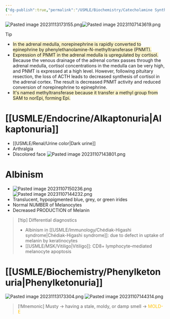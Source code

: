 ```yaml
---
{"dg-publish":true,"permalink":"/USMLE/Biochemistry/Catecholamine Synthesis/","tags":["t2"]}
---
```



![Pasted image 20231113173155.png](/img/user/appendix/Pasted%20image%2020231113173155.png)![Pasted image 20231107143619.png](/img/user/appendix/Pasted%20image%2020231107143619.png)
>[!tip] 
>- <span style="background:rgba(240, 200, 0, 0.2)">In the adrenal medulla, norepinephrine is rapidly converted to epinephrine by phenylethanolamine-N-methyltransferase (PNMT).</span>
>- <span style="background:rgba(240, 200, 0, 0.2)">Expression of PNMT in the adrenal medulla is upregulated by cortisol.</span>  Because the venous drainage of the adrenal cortex passes through the adrenal medulla, cortisol concentrations in the medulla can be very high, and PNMT is expressed at a high level.  However, following pituitary resection, the loss of ACTH leads to decreased synthesis of cortisol in the adrenal cortex.  The result is decreased PNMT activity and reduced conversion of norepinephrine to epinephrine.
>- <span style="background:rgba(240, 200, 0, 0.2)">It's named methyltransferase because it transfer a methyl group from SAM to norEpi, forming Epi.</span>
# [[USMLE/Endocrine/Alkaptonuria\|Alkaptonuria]]
- [[USMLE/Renal/Urine color\|Dark urine]]
- Arthralgia
- Discolored face
![Pasted image 20231107143801.png](/img/user/appendix/Pasted%20image%2020231107143801.png)
# Albinism
- ![Pasted image 20231107150236.png](/img/user/appendix/Pasted%20image%2020231107150236.png)![Pasted image 20231107144232.png](/img/user/appendix/Pasted%20image%2020231107144232.png)
- Translucent, hypopigmented blue, grey, or green irides
- Normal NUMBER of Melanocytes
- Decreased PRODUCTION of Melanin

>[!tip] Differential diagnostics
>- Albinism in [[USMLE/Immunology/Chédiak-Higashi syndrome\|Chédiak-Higashi syndrome]]: due to defect in uptake of melanin by keratinocytes
>- [[USMLE/MSK/Vitiligo\|Vitiligo]]: CD8+ lymphocyte–mediated melanocyte apoptosis

# [[USMLE/Biochemistry/Phenylketonuria\|Phenylketonuria]]
![Pasted image 20231113173304.png](/img/user/appendix/Pasted%20image%2020231113173304.png)
![Pasted image 20231107144314.png](/img/user/appendix/Pasted%20image%2020231107144314.png)
>[!Mnemonic] 
>Musty -> having a stale, moldy, or damp smell -> <font color="#ffc000">MOLD-E</font>
